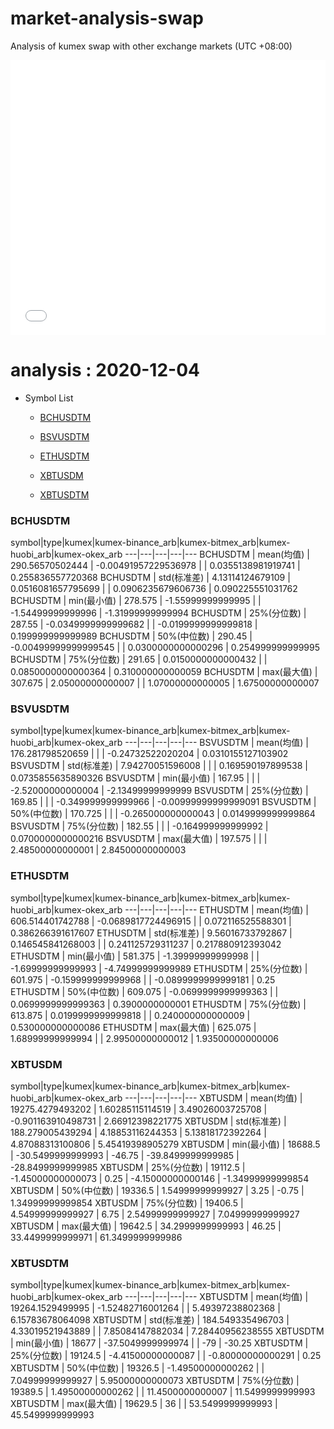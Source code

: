 # market-analysis-swap
Analysis of kumex swap with other exchange markets (UTC +08:00)

<iframe width="100%" height="440" src="./data.html" frameborder="no" border="0" scrolling="no"></iframe>

# analysis : 2020-12-04
* Symbol List

  * [BCHUSDTM](#bchusdtm)

  * [BSVUSDTM](#bsvusdtm)

  * [ETHUSDTM](#ethusdtm)

  * [XBTUSDM](#xbtusdm)

  * [XBTUSDTM](#xbtusdtm)


### BCHUSDTM

symbol|type|kumex|kumex-binance_arb|kumex-bitmex_arb|kumex-huobi_arb|kumex-okex_arb
---|---|---|---|---
BCHUSDTM | mean(均值) | 290.56570502444 | -0.00491957229536978 |  | 0.0355138981919741 | 0.255836557720368
BCHUSDTM | std(标准差) | 4.13114124679109 | 0.0516081657795699 |  | 0.0906235679606736 | 0.090225551031762
BCHUSDTM | min(最小值) | 278.575 | -1.55999999999995 |  | -1.54499999999996 | -1.31999999999994
BCHUSDTM | 25%(分位数) | 287.55 | -0.0349999999999682 |  | -0.0199999999999818 | 0.199999999999989
BCHUSDTM | 50%(中位数) | 290.45 | -0.00499999999999545 |  | 0.0300000000000296 | 0.254999999999995
BCHUSDTM | 75%(分位数) | 291.65 | 0.0150000000000432 |  | 0.0850000000000364 | 0.310000000000059
BCHUSDTM | max(最大值) | 307.675 | 2.05000000000007 |  | 1.07000000000005 | 1.67500000000007


### BSVUSDTM

symbol|type|kumex|kumex-binance_arb|kumex-bitmex_arb|kumex-huobi_arb|kumex-okex_arb
---|---|---|---|---
BSVUSDTM | mean(均值) | 176.281798520659 |  |  | -0.24732522020204 | 0.0310155127103902
BSVUSDTM | std(标准差) | 7.94270051596008 |  |  | 0.169590197899538 | 0.0735855635890326
BSVUSDTM | min(最小值) | 167.95 |  |  | -2.52000000000004 | -2.13499999999999
BSVUSDTM | 25%(分位数) | 169.85 |  |  | -0.349999999999966 | -0.00999999999999091
BSVUSDTM | 50%(中位数) | 170.725 |  |  | -0.265000000000043 | 0.0149999999999864
BSVUSDTM | 75%(分位数) | 182.55 |  |  | -0.164999999999992 | 0.0700000000000216
BSVUSDTM | max(最大值) | 197.575 |  |  | 2.48500000000001 | 2.84500000000003


### ETHUSDTM

symbol|type|kumex|kumex-binance_arb|kumex-bitmex_arb|kumex-huobi_arb|kumex-okex_arb
---|---|---|---|---
ETHUSDTM | mean(均值) | 606.514401742788 | -0.0689817724496915 |  | 0.072116525588301 | 0.386266391617607
ETHUSDTM | std(标准差) | 9.56016733792867 | 0.146545841268003 |  | 0.241125729311237 | 0.217880912393042
ETHUSDTM | min(最小值) | 581.375 | -1.39999999999998 |  | -1.69999999999993 | -4.74999999999989
ETHUSDTM | 25%(分位数) | 601.975 | -0.159999999999968 |  | -0.0899999999999181 | 0.25
ETHUSDTM | 50%(中位数) | 609.075 | -0.0699999999999363 |  | 0.0699999999999363 | 0.3900000000001
ETHUSDTM | 75%(分位数) | 613.875 | 0.0199999999999818 |  | 0.240000000000009 | 0.530000000000086
ETHUSDTM | max(最大值) | 625.075 | 1.68999999999994 |  | 2.99500000000012 | 1.93500000000006


### XBTUSDM

symbol|type|kumex|kumex-binance_arb|kumex-bitmex_arb|kumex-huobi_arb|kumex-okex_arb
---|---|---|---|---
XBTUSDM | mean(均值) | 19275.4279493202 | 1.60285115114519 | 3.49026003725708 | -0.901163910498731 | 2.66912398221775
XBTUSDM | std(标准差) | 188.279005439294 | 4.18853116244353 | 5.13818172392264 | 4.87088313100806 | 5.45419398905279
XBTUSDM | min(最小值) | 18688.5 | -30.5499999999993 | -46.75 | -39.8499999999985 | -28.8499999999985
XBTUSDM | 25%(分位数) | 19112.5 | -1.45000000000073 | 0.25 | -4.15000000000146 | -1.34999999999854
XBTUSDM | 50%(中位数) | 19336.5 | 1.54999999999927 | 3.25 | -0.75 | 1.34999999999854
XBTUSDM | 75%(分位数) | 19406.5 | 4.54999999999927 | 6.75 | 2.54999999999927 | 7.04999999999927
XBTUSDM | max(最大值) | 19642.5 | 34.2999999999993 | 46.25 | 33.4499999999971 | 61.3499999999986


### XBTUSDTM

symbol|type|kumex|kumex-binance_arb|kumex-bitmex_arb|kumex-huobi_arb|kumex-okex_arb
---|---|---|---|---
XBTUSDTM | mean(均值) | 19264.1529499995 | -1.52482716001264 |  | 5.49397238802368 | 6.15783678064098
XBTUSDTM | std(标准差) | 184.549335496703 | 4.33019521943889 |  | 7.85084147882034 | 7.28440956238555
XBTUSDTM | min(最小值) | 18677 | -37.5049999999974 |  | -79 | -30.25
XBTUSDTM | 25%(分位数) | 19124.5 | -4.41500000000087 |  | -0.80000000000291 | 0.25
XBTUSDTM | 50%(中位数) | 19326.5 | -1.49500000000262 |  | 7.04999999999927 | 5.95000000000073
XBTUSDTM | 75%(分位数) | 19389.5 | 1.49500000000262 |  | 11.4500000000007 | 11.5499999999993
XBTUSDTM | max(最大值) | 19629.5 | 36 |  | 53.5499999999993 | 45.5499999999993

